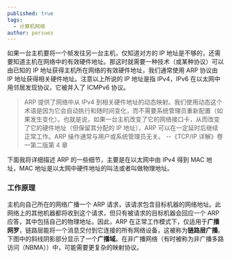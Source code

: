 ```yaml
---
published: true
tags:
  - 计算机网络
author: persuez
---
```

如果一台主机要将一个帧发往另一台主机，仅知道对方的 IP 地址是不够的，还需要知道主机在网络中的有效硬件地址。那这时就需要一种技术（或某种协议）可以由已知的 IP 地址获得主机所在网络的有效硬件地址，我们通常使用 ARP 协议由 IP 地址获得相关硬件地址。注意以上所说的 IP 地址是指 IPv4，IPv6 在以太网中用邻居发现协议，它被并入了 ICMPv6 协议。

> ARP 提供了网络中从 IPv4 到相关硬件地址的动态映射。我们使用动态这个术语是因为它会自动执行和随时间变化，而不需要系统管理员重新配置（如果发生变化）。也就是说，如果一台主机改变了它的网络接口卡，从而改变了它的硬件地址（但保留其分配的 IP 地址），ARP 可以在一定延时后继续正常工作。ARP 操作通常与用户或系统管理员无关。 --《TCP/IP 详解》卷一第二版第 4 章

下面我将详细描述 ARP 的一些细节，主要是在以太网中由 IPv4 得到 MAC 地址，MAC 地址是以太网中硬件地址的叫法或者叫做物理地址。

### 工作原理
主机向自己所在的网络广播一个 ARP 请求，该请求包含目标机器的网络地址。此网络上的其他机器都将收到这个请求，但只有被请求的目标机器会回应一个 ARP 应答，其中包括自己的物理地址。因此，ARP 在正常工作模式下，仅适用于**广播网罗**，链路层能将一个消息交付到它连接的所有网络设备，这被称为**链路层广播**。下图中的斜线阴影部分显示了一个**广播域**。在非广播网络（有时被称为非广播多路访问（NBMA））中，可能需要更复杂的映射协议。
